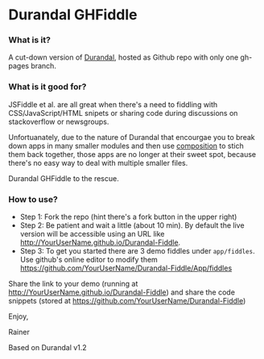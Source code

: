 # Durandal GHFiddle

### What is it?

A cut-down version of [Durandal], hosted as Github repo with only one gh-pages branch.

### What is it good for?

JSFiddle et al. are all great when there's a need to fiddling with CSS/JavaScript/HTML snipets or 
sharing code during discussions on stackoverflow or newsgroups. 

Unfortuanately, due to the nature of Durandal that encourgae you to break down apps in many smaller modules and then use 
 [composition] to stich them back together, those apps are no longer at their sweet spot, because there's no easy way to 
deal with multiple smaller files.

Durandal GHFiddle to the rescue.

### How to use?


+ Step 1: Fork the repo (hint there's a fork button in the upper right) 
+ Step 2: Be patient and wait a little (about 10 min). By default the live version will be accessible using an URL like  http://YourUserName.github.io/Durandal-Fiddle. 
+ Step 3: To get you started there are 3 demo fiddles under `app/fiddles`. Use github's online editor to modify them https://github.com/YourUserName/Durandal-Fiddle/App/fiddles



Share the link to your demo (running at http://YourUserName.github.io/Durandal-Fiddle) and share the code snippets (stored at https://github.com/YourUserName/Durandal-Fiddle)
 
Enjoy,

Rainer



Based on Durandal v1.2

[Durandal]: http://durandaljs.com/
[composition]: http://durandaljs.com/documentation/Using-Composition/
